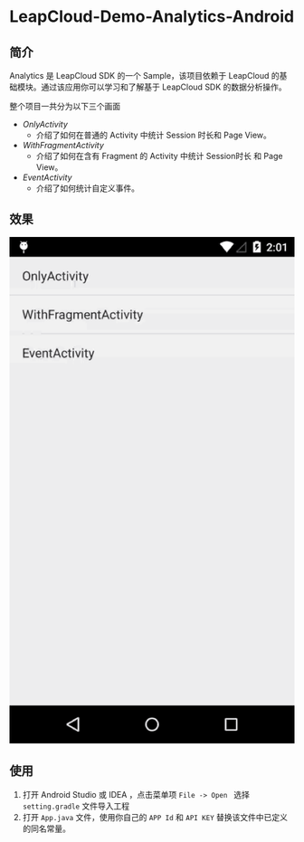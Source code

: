 # LeapCloud-Demo-Analytics-Android

## 简介

Analytics 是 LeapCloud SDK 的一个 Sample，该项目依赖于 LeapCloud 的基础模块。通过该应用你可以学习和了解基于 LeapCloud SDK 的数据分析操作。

整个项目一共分为以下三个画面
- *OnlyActivity*
	- 介绍了如何在普通的 Activity 中统计 Session 时长和 Page View。
- *WithFragmentActivity*
	- 介绍了如何在含有 Fragment 的 Activity 中统计 Session时长 和 Page View。
- *EventActivity*
	- 介绍了如何统计自定义事件。

## 效果

![capture](../../capture/analytics.gif)

## 使用

1. 打开 Android Studio 或 IDEA ，点击菜单项 `File -> Open ` 选择 `setting.gradle` 文件导入工程
2. 打开 `App.java` 文件，使用你自己的 `APP Id` 和 `API KEY` 替换该文件中已定义的同名常量。
